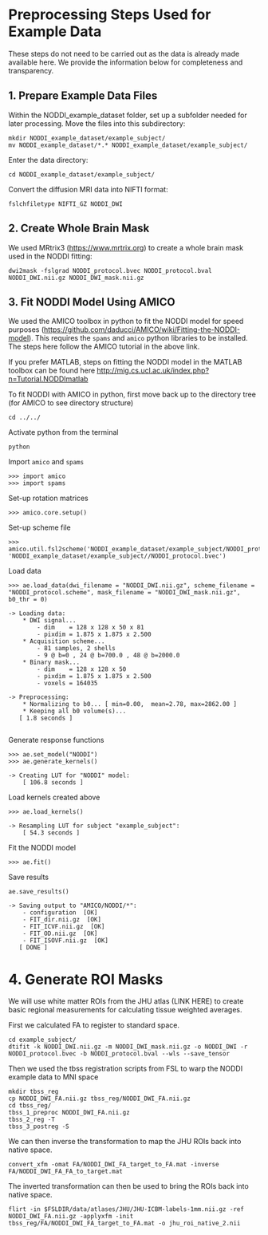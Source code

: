 # Preprocessing Steps Used for Example Data

These steps do not need to be carried out as the data is already made available here. We provide the information below for completeness and transparency.


## 1. Prepare Example Data Files

Within the NODDI_example_dataset folder, set up a subfolder needed for later processing. Move the files into this subdirectory:
```
mkdir NODDI_example_dataset/example_subject/
mv NODDI_example_dataset/*.* NODDI_example_dataset/example_subject/
```

Enter the data directory:
```
cd NODDI_example_dataset/example_subject/
```

Convert the diffusion MRI data into NIFTI format:
```
fslchfiletype NIFTI_GZ NODDI_DWI
```

## 2. Create Whole Brain Mask

We used MRtrix3 (https://www.mrtrix.org) to create a whole brain mask used in the NODDI fitting:

```
dwi2mask -fslgrad NODDI_protocol.bvec NODDI_protocol.bval NODDI_DWI.nii.gz NODDI_DWI_mask.nii.gz
```

## 3. Fit NODDI Model Using AMICO

We used the AMICO toolbox in python to fit the NODDI model for speed purposes (https://github.com/daducci/AMICO/wiki/Fitting-the-NODDI-model). This requires the `spams` and `amico` python libraries to be installed. The steps here follow the AMICO tutorial in the above link.

If you prefer MATLAB, steps on fitting the NODDI model in the MATLAB toolbox can be found here http://mig.cs.ucl.ac.uk/index.php?n=Tutorial.NODDImatlab

To fit NODDI with AMICO in python, first move back up to the directory tree (for AMICO to see directory structure)

```
cd ../../
```

Activate python from the terminal
```
python
```

Import `amico` and `spams`
```
>>> import amico
>>> import spams
```

Set-up rotation matrices
```
>>> amico.core.setup()
```

Set-up scheme file
```
>>> amico.util.fsl2scheme('NODDI_example_dataset/example_subject/NODDI_protocol.bval', 'NODDI_example_dataset/example_subject//NODDI_protocol.bvec')
```

Load data
```
>>> ae.load_data(dwi_filename = "NODDI_DWI.nii.gz", scheme_filename = "NODDI_protocol.scheme", mask_filename = "NODDI_DWI_mask.nii.gz", b0_thr = 0)

-> Loading data:
	* DWI signal...
		- dim    = 128 x 128 x 50 x 81
		- pixdim = 1.875 x 1.875 x 2.500
	* Acquisition scheme...
		- 81 samples, 2 shells
		- 9 @ b=0 , 24 @ b=700.0 , 48 @ b=2000.0
	* Binary mask...
		- dim    = 128 x 128 x 50
		- pixdim = 1.875 x 1.875 x 2.500
		- voxels = 164035

-> Preprocessing:
	* Normalizing to b0... [ min=0.00,  mean=2.78, max=2862.00 ]
	* Keeping all b0 volume(s)...
   [ 1.8 seconds ]


```

Generate response functions
```
>>> ae.set_model("NODDI")
>>> ae.generate_kernels()

-> Creating LUT for "NODDI" model:
    [ 106.8 seconds ]    

```

Load kernels created above
```
>>> ae.load_kernels()

-> Resampling LUT for subject "example_subject":
    [ 54.3 seconds ]   
```

Fit the NODDI model
```
>>> ae.fit()
```

Save results
```
ae.save_results()

-> Saving output to "AMICO/NODDI/*":
	- configuration  [OK]
	- FIT_dir.nii.gz  [OK]
	- FIT_ICVF.nii.gz  [OK]
	- FIT_OD.nii.gz  [OK]
	- FIT_ISOVF.nii.gz  [OK]
   [ DONE ]

```



# 4. Generate ROI Masks

We will use white matter ROIs from the JHU atlas (LINK HERE) to create basic regional measurements for calculating tissue weighted averages.

First we calculated FA to register to standard space.

```
cd example_subject/
dtifit -k NODDI_DWI.nii.gz -m NODDI_DWI_mask.nii.gz -o NODDI_DWI -r NODDI_protocol.bvec -b NODDI_protocol.bval --wls --save_tensor
```

Then we used the tbss registration scripts from FSL to warp the NODDI example data to MNI space

```
mkdir tbss_reg
cp NODDI_DWI_FA.nii.gz tbss_reg/NODDI_DWI_FA.nii.gz
cd tbss_reg/
tbss_1_preproc NODDI_DWI_FA.nii.gz
tbss_2_reg -T
tbss_3_postreg -S
```

We can then inverse the transformation to map the JHU ROIs back into native space.

```
convert_xfm -omat FA/NODDI_DWI_FA_target_to_FA.mat -inverse FA/NODDI_DWI_FA_FA_to_target.mat
```

The inverted transformation can then be used to bring the ROIs back into native space.
```
flirt -in $FSLDIR/data/atlases/JHU/JHU-ICBM-labels-1mm.nii.gz -ref NODDI_DWI_FA.nii.gz -applyxfm -init tbss_reg/FA/NODDI_DWI_FA_target_to_FA.mat -o jhu_roi_native_2.nii
```
